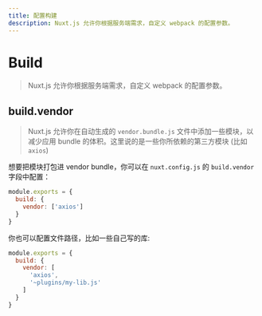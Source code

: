 ```yaml
---
title: 配置构建
description: Nuxt.js 允许你根据服务端需求，自定义 webpack 的配置参数。
---
```


# Build

> Nuxt.js 允许你根据服务端需求，自定义 webpack 的配置参数。

## build.vendor

> Nuxt.js 允许你在自动生成的 `vendor.bundle.js` 文件中添加一些模块，以减少应用 bundle 的体积。这里说的是一些你所依赖的第三方模块 (比如 `axios`)

想要把模块打包进 vendor bundle，你可以在 `nuxt.config.js` 的 `build.vendor` 字段中配置：

```js
module.exports = {
  build: {
    vendor: ['axios']
  }
}
```

你也可以配置文件路径，比如一些自己写的库:
```js
module.exports = {
  build: {
    vendor: [
      'axios',
      '~plugins/my-lib.js'
    ]
  }
}
```
